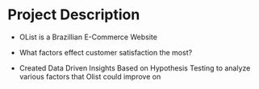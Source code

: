# Project Description

- OList is a Brazillian E-Commerce Website
- What factors effect customer satisfaction the most?

- Created Data Driven Insights Based on Hypothesis Testing to analyze various factors that Olist could improve on
